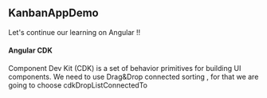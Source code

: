 ## KanbanAppDemo
Let's continue our learning on Angular !!



#### Angular CDK
 Component Dev Kit (CDK) is a set of behavior primitives for building UI components. We need to use Drag&Drop connected sorting , for that we are going to choose cdkDropListConnectedTo